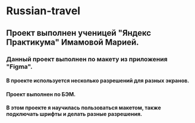 # Russian-travel
## Проект выполнен ученицей "Яндекс Практикума" Имамовой Марией.
### Данный проект выполнен по макету из приложения "Figma".
#### В проекте используется несколько разрешений для разных экранов.
#### Проект выполнен по БЭМ. 
#### В этом проекте я научилась пользоваться макетом, также подключать шрифты и делать разные разрешения.
